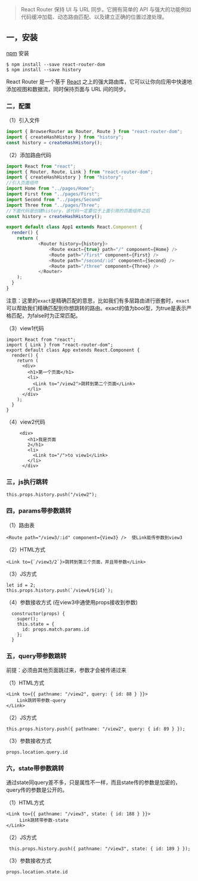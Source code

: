 > React Router 保持 UI 与 URL 同步。它拥有简单的 API 与强大的功能例如代码缓冲加载、动态路由匹配、以及建立正确的位置过渡处理。 

## 一，安装

[npm](https://www.npmjs.com/) 安装 

```
$ npm install --save react-router-dom
$ npm install --save history
```

React Router 是一个基于 [React](http://facebook.github.io/react/) 之上的强大路由库，它可以让你向应用中快速地添加视图和数据流，同时保持页面与 URL 间的同步。 

### 二，配置

（1）引入文件

```js
import { BrowserRouter as Router, Route } from "react-router-dom";
import { createHashHistory } from "history";
const history = createHashHistory();
```

（2）添加路由代码

```js
import React from "react";
import { Router, Route, Link } from "react-router-dom";
import { createHashHistory } from "history";
//引入页面组件 
import Home from "../pages/Home";
import First from "../pages/First";
import Second from "../pages/Second"
import Three from "../pages/Three";
//下面代码是创建history，该代码一定要位于上面引用的页面组件之后
const history = createHashHistory();

export default class App1 extends React.Component {
  render() {
    return (
			<Router history={history}>
				<Route exact={true} path="/" component={Home} />
				<Route path="/first" component={First} />
				<Route path="/second/:id" component={Second} />
				<Route path="/three" component={Three} />
			</Router>
	);
  }
}
```

注意：这里的`exact`是精确匹配的意思，比如我们有多层路由进行嵌套时，`exact`可以帮助我们精确匹配到你想跳转的路由。exact的值为bool型，为true是表示严格匹配，为false时为正常匹配。

（3）view1代码

```
import React from "react";
import { Link } from "react-router-dom";
export default class App extends React.Component {
  render() {
    return (
      <div>
        <h1>第一个页面</h1>
        <li>
          <Link to="/view2">跳转到第二个页面</Link>
        </li>
      </div>
    );
  }
}
```

（4）view2代码

```
     <div>
        <h1>我是页面
        2</h1>
        <li>
          <Link to="/">to view1</Link>
        </li>
      </div>
```

### 三，js执行跳转

```
this.props.history.push("/view2");
```

### 四，params带参数跳转

（1）路由表

```
<Route path="/view3/:id" component={View3} />  使Link能传参数到view3
```

（2）HTML方式

```
<Link to={`/view3/2`}>跳转到第三个页面，并且带参数</Link>
```

（3）JS方式

```
let id = 2;
this.props.history.push(`/view4/${id}`);
```

（4）参数接收方式   (在view3中通使用props接收到参数)

```
  constructor(props) {
    super();
    this.state = {
      id: props.match.params.id
    };
  }
```

### 五，query带参数跳转

前提：必须由其他页面跳过来，参数才会被传递过来

（1）HTML方式

```
<Link to={{ pathname: "/view2", query: { id: 88 } }}>
    Link跳转带参数-query
</Link>
```

（2）JS方式

```
this.props.history.push({ pathname: "/view2", query: { id: 89 } });
```

（3）参数接收方式

```
props.location.query.id
```

### 六，state带参数跳转

通过state同query差不多，只是属性不一样，而且state传的参数是加密的，query传的参数是公开的。

（1）HTML方式

```
<Link to={{ pathname: "/view3", state: { id: 188 } }}>
     Link跳转带参数-state
</Link>
```

（2）JS方式

```
 this.props.history.push({ pathname: "/view3", state: { id: 189 } });
```

（3）参数接收方式

```
props.location.state.id
```

### 